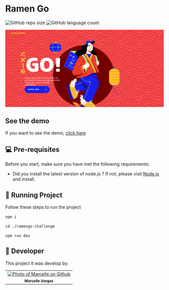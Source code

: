 # Ramen Go

![GitHub repo size](https://img.shields.io/github/repo-size/marcellevargas/ramengo-challenge?style=for-the-badge)
![GitHub language count](https://img.shields.io/github/languages/count/marcellevargas/ramengo-challenge?style=for-the-badge)

<div style="text-align:center;">
    <img src="ramengo-capture.png" alt="Ramen Go App Screenshot" width="700px">
</div>

## See the demo
If you want to see the demo, [click here](https://ramengo-challenge.vercel.app/)

## 💻 Pre-requisites

Before you start, make sure you have met the following requirements:

- Did you install the latest version of node.js ?
If not, please visit [Node.js](https://nodejs.org/en/download/package-manager/current) and install.

## 🚀 Running Project

Follow these steps to run the project

```
npm i
```
```
cd ./ramengo-challenge
```
```
npm run dev
```

## 🤝 Developer

This project it was develop by:

<table>
  <tr>
    <td align="center">
      <a href="https://github.com/marcellevargas" title="check my github">
        <img src="https://avatars.githubusercontent.com/u/37669732?v=4" width="100px;" alt="Photo of Marcelle on Github"/><br>
        <sub>
          <b>Marcelle Vargas</b>
        </sub>
      </a>
    </td>
  </tr>
</table>